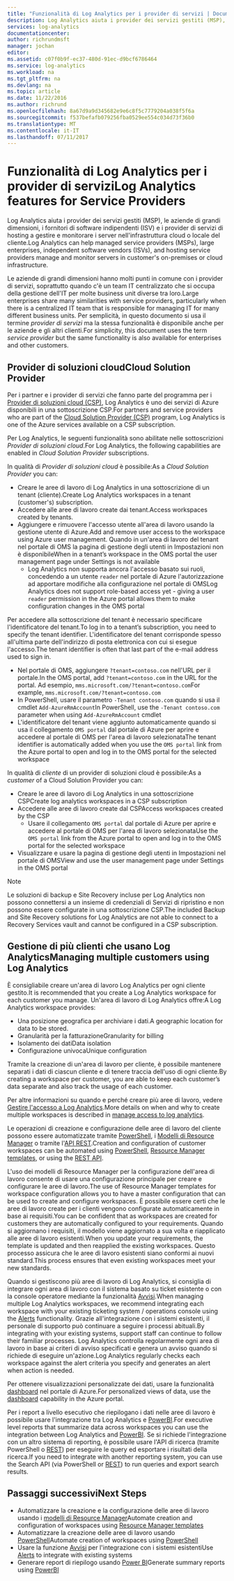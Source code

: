 ```yaml
---
title: "Funzionalità di Log Analytics per i provider di servizi | Documentazione Microsoft"
description: Log Analytics aiuta i provider dei servizi gestiti (MSP), le aziende di grandi dimensioni, i fornitori di software indipendenti (ISV) e i provider di servizi di hosting a gestire e monitorare i server nell'infrastruttura cloud o locale del cliente.
services: log-analytics
documentationcenter: 
author: richrundmsft
manager: jochan
editor: 
ms.assetid: c07f0b9f-ec37-480d-91ec-d9bcf6786464
ms.service: log-analytics
ms.workload: na
ms.tgt_pltfrm: na
ms.devlang: na
ms.topic: article
ms.date: 11/22/2016
ms.author: richrund
ms.openlocfilehash: 8a67d9a9d345682e9e6c8f5c7779204a038f5f6a
ms.sourcegitcommit: f537befafb079256fba0529ee554c034d73f36b0
ms.translationtype: MT
ms.contentlocale: it-IT
ms.lasthandoff: 07/11/2017
---
```

# <a name="log-analytics-features-for-service-providers"></a><span data-ttu-id="ca98d-103">Funzionalità di Log Analytics per i provider di servizi</span><span class="sxs-lookup"><span data-stu-id="ca98d-103">Log Analytics features for Service Providers</span></span>
<span data-ttu-id="ca98d-104">Log Analytics aiuta i provider dei servizi gestiti (MSP), le aziende di grandi dimensioni, i fornitori di software indipendenti (ISV) e i provider di servizi di hosting a gestire e monitorare i server nell'infrastruttura cloud o locale del cliente.</span><span class="sxs-lookup"><span data-stu-id="ca98d-104">Log Analytics can help managed service providers (MSPs), large enterprises, independent software vendors (ISVs), and hosting service providers manage and monitor servers in customer's on-premises or cloud infrastructure.</span></span> 

<span data-ttu-id="ca98d-105">Le aziende di grandi dimensioni hanno molti punti in comune con i provider di servizi, soprattutto quando c'è un team IT centralizzato che si occupa della gestione dell'IT per molte business unit diverse tra loro.</span><span class="sxs-lookup"><span data-stu-id="ca98d-105">Large enterprises share many similarities with service providers, particularly when there is a centralized IT team that is responsible for managing IT for many different business units.</span></span> <span data-ttu-id="ca98d-106">Per semplicità, in questo documento si usa il termine *provider di servizi* ma la stessa funzionalità è disponibile anche per le aziende e gli altri clienti.</span><span class="sxs-lookup"><span data-stu-id="ca98d-106">For simplicity, this document uses the term *service provider* but the same functionality is also available for enterprises and other customers.</span></span>

## <a name="cloud-solution-provider"></a><span data-ttu-id="ca98d-107">Provider di soluzioni cloud</span><span class="sxs-lookup"><span data-stu-id="ca98d-107">Cloud Solution Provider</span></span>
<span data-ttu-id="ca98d-108">Per i partner e i provider di servizi che fanno parte del programma per i [Provider di soluzioni cloud (CSP)](https://partner.microsoft.com/Solutions/cloud-reseller-overview), Log Analytics è uno dei servizi di Azure disponibili in una sottoscrizione CSP.</span><span class="sxs-lookup"><span data-stu-id="ca98d-108">For partners and service providers who are part of the [Cloud Solution Provider (CSP)](https://partner.microsoft.com/Solutions/cloud-reseller-overview) program, Log Analytics is one of the Azure services available on a CSP subscription.</span></span> 

<span data-ttu-id="ca98d-109">Per Log Analytics, le seguenti funzionalità sono abilitate nelle sottoscrizioni *Provider di soluzioni cloud*.</span><span class="sxs-lookup"><span data-stu-id="ca98d-109">For Log Analytics, the following capabilities are enabled in *Cloud Solution Provider* subscriptions.</span></span>

<span data-ttu-id="ca98d-110">In qualità di *Provider di soluzioni cloud* è possibile:</span><span class="sxs-lookup"><span data-stu-id="ca98d-110">As a *Cloud Solution Provider* you can:</span></span>

* <span data-ttu-id="ca98d-111">Creare le aree di lavoro di Log Analytics in una sottoscrizione di un tenant (cliente).</span><span class="sxs-lookup"><span data-stu-id="ca98d-111">Create Log Analytics workspaces in a tenant (customer's) subscription.</span></span>
* <span data-ttu-id="ca98d-112">Accedere alle aree di lavoro create dai tenant.</span><span class="sxs-lookup"><span data-stu-id="ca98d-112">Access workspaces created by tenants.</span></span> 
* <span data-ttu-id="ca98d-113">Aggiungere e rimuovere l'accesso utente all'area di lavoro usando la gestione utente di Azure.</span><span class="sxs-lookup"><span data-stu-id="ca98d-113">Add and remove user access to the workspace using Azure user management.</span></span> <span data-ttu-id="ca98d-114">Quando in un'area di lavoro del tenant nel portale di OMS la pagina di gestione degli utenti in Impostazioni non è disponibile</span><span class="sxs-lookup"><span data-stu-id="ca98d-114">When in a tenant’s workspace in the OMS portal the user management page under Settings is not available</span></span>
  * <span data-ttu-id="ca98d-115">Log Analytics non supporta ancora l'accesso basato sui ruoli, concedendo a un utente `reader` nel portale di Azure l'autorizzazione ad apportare modifiche alla configurazione nel portale di OMS</span><span class="sxs-lookup"><span data-stu-id="ca98d-115">Log Analytics does not support role-based access yet - giving a user `reader` permission in the Azure portal allows them to make configuration changes in the OMS portal</span></span>

<span data-ttu-id="ca98d-116">Per accedere alla sottoscrizione del tenant è necessario specificare l'identificatore del tenant.</span><span class="sxs-lookup"><span data-stu-id="ca98d-116">To log in to a tenant’s subscription, you need to specify the tenant identifier.</span></span> <span data-ttu-id="ca98d-117">L'identificatore del tenant corrisponde spesso all'ultima parte dell'indirizzo di posta elettronica con cui si esegue l'accesso.</span><span class="sxs-lookup"><span data-stu-id="ca98d-117">The tenant identifier is often that last part of the e-mail address used to sign in.</span></span>

* <span data-ttu-id="ca98d-118">Nel portale di OMS, aggiungere `?tenant=contoso.com` nell'URL per il portale.</span><span class="sxs-lookup"><span data-stu-id="ca98d-118">In the OMS portal, add `?tenant=contoso.com` in the URL for the portal.</span></span> <span data-ttu-id="ca98d-119">Ad esempio, `mms.microsoft.com/?tenant=contoso.com`</span><span class="sxs-lookup"><span data-stu-id="ca98d-119">For example, `mms.microsoft.com/?tenant=contoso.com`</span></span>
* <span data-ttu-id="ca98d-120">In PowerShell, usare il parametro `-Tenant contoso.com` quando si usa il cmdlet `Add-AzureRmAccount`</span><span class="sxs-lookup"><span data-stu-id="ca98d-120">In PowerShell, use the `-Tenant contoso.com` parameter when using `Add-AzureRmAccount` cmdlet</span></span>
* <span data-ttu-id="ca98d-121">L'identificatore del tenant viene aggiunto automaticamente quando si usa il collegamento `OMS portal` dal portale di Azure per aprire e accedere al portale di OMS per l'area di lavoro selezionata</span><span class="sxs-lookup"><span data-stu-id="ca98d-121">The tenant identifier is automatically added when you use the `OMS portal` link from the Azure portal to open and log in to the OMS portal for the selected workspace</span></span>

<span data-ttu-id="ca98d-122">In qualità di *cliente* di un provider di soluzioni cloud è possibile:</span><span class="sxs-lookup"><span data-stu-id="ca98d-122">As a *customer* of a Cloud Solution Provider you can:</span></span>

* <span data-ttu-id="ca98d-123">Creare le aree di lavoro di Log Analytics in una sottoscrizione CSP</span><span class="sxs-lookup"><span data-stu-id="ca98d-123">Create log analytics workspaces in a CSP subscription</span></span>
* <span data-ttu-id="ca98d-124">Accedere alle aree di lavoro create dal CSP</span><span class="sxs-lookup"><span data-stu-id="ca98d-124">Access workspaces created by the CSP</span></span>
  * <span data-ttu-id="ca98d-125">Usare il collegamento `OMS portal` dal portale di Azure per aprire e accedere al portale di OMS per l'area di lavoro selezionata</span><span class="sxs-lookup"><span data-stu-id="ca98d-125">Use the `OMS portal` link from the Azure portal to open and log in to the OMS portal for the selected workspace</span></span>
* <span data-ttu-id="ca98d-126">Visualizzare e usare la pagina di gestione degli utenti in Impostazioni nel portale di OMS</span><span class="sxs-lookup"><span data-stu-id="ca98d-126">View and use the user management page under Settings in the OMS portal</span></span>

> [!NOTE]
> <span data-ttu-id="ca98d-127">Le soluzioni di backup e Site Recovery incluse per Log Analytics non possono connettersi a un insieme di credenziali di Servizi di ripristino e non possono essere configurate in una sottoscrizione CSP.</span><span class="sxs-lookup"><span data-stu-id="ca98d-127">The included Backup and Site Recovery solutions for Log Analytics are not able to connect to a Recovery Services vault and cannot be configured in a CSP subscription.</span></span> 
> 
> 

## <a name="managing-multiple-customers-using-log-analytics"></a><span data-ttu-id="ca98d-128">Gestione di più clienti che usano Log Analytics</span><span class="sxs-lookup"><span data-stu-id="ca98d-128">Managing multiple customers using Log Analytics</span></span>
<span data-ttu-id="ca98d-129">È consigliabile creare un'area di lavoro Log Analytics per ogni cliente gestito.</span><span class="sxs-lookup"><span data-stu-id="ca98d-129">It is recommended that you create a Log Analytics workspace for each customer you manage.</span></span> <span data-ttu-id="ca98d-130">Un'area di lavoro di Log Analytics offre:</span><span class="sxs-lookup"><span data-stu-id="ca98d-130">A Log Analytics workspace provides:</span></span>

* <span data-ttu-id="ca98d-131">Una posizione geografica per archiviare i dati.</span><span class="sxs-lookup"><span data-stu-id="ca98d-131">A geographic location for data to be stored.</span></span> 
* <span data-ttu-id="ca98d-132">Granularità per la fatturazione</span><span class="sxs-lookup"><span data-stu-id="ca98d-132">Granularity for billing</span></span> 
* <span data-ttu-id="ca98d-133">Isolamento dei dati</span><span class="sxs-lookup"><span data-stu-id="ca98d-133">Data isolation</span></span> 
* <span data-ttu-id="ca98d-134">Configurazione univoca</span><span class="sxs-lookup"><span data-stu-id="ca98d-134">Unique configuration</span></span>

<span data-ttu-id="ca98d-135">Tramite la creazione di un'area di lavoro per cliente, è possibile mantenere separati i dati di ciascun cliente e di tenere traccia dell'uso di ogni cliente.</span><span class="sxs-lookup"><span data-stu-id="ca98d-135">By creating a workspace per customer, you are able to keep each customer’s data separate and also track the usage of each customer.</span></span>

<span data-ttu-id="ca98d-136">Per altre informazioni su quando e perché creare più aree di lavoro, vedere [Gestire l'accesso a Log Analytics](log-analytics-manage-access.md#determine-the-number-of-workspaces-you-need).</span><span class="sxs-lookup"><span data-stu-id="ca98d-136">More details on when and why to create multiple workspaces is described in [manage access to log analytics](log-analytics-manage-access.md#determine-the-number-of-workspaces-you-need).</span></span>

<span data-ttu-id="ca98d-137">Le operazioni di creazione e configurazione delle aree di lavoro del cliente possono essere automatizzate tramite [PowerShell](log-analytics-powershell-workspace-configuration.md), i [Modelli di Resource Manager](log-analytics-template-workspace-configuration.md) o tramite l'[API REST](https://www.nuget.org/packages/Microsoft.Azure.Management.OperationalInsights/).</span><span class="sxs-lookup"><span data-stu-id="ca98d-137">Creation and configuration of customer workspaces can be automated using [PowerShell](log-analytics-powershell-workspace-configuration.md), [Resource Manager templates](log-analytics-template-workspace-configuration.md), or using the [REST API](https://www.nuget.org/packages/Microsoft.Azure.Management.OperationalInsights/).</span></span>

<span data-ttu-id="ca98d-138">L'uso dei modelli di Resource Manager per la configurazione dell'area di lavoro consente di usare una configurazione principale per creare e configurare le aree di lavoro.</span><span class="sxs-lookup"><span data-stu-id="ca98d-138">The use of Resource Manager templates for workspace configuration allows you to have a master configuration that can be used to create and configure workspaces.</span></span> <span data-ttu-id="ca98d-139">È possibile essere certi che le aree di lavoro create per i clienti vengono configurate automaticamente in base ai requisiti.</span><span class="sxs-lookup"><span data-stu-id="ca98d-139">You can be confident that as workspaces are created for customers they are automatically configured to your requirements.</span></span> <span data-ttu-id="ca98d-140">Quando si aggiornano i requisiti, il modello viene aggiornato a sua volta e riapplicato alle aree di lavoro esistenti.</span><span class="sxs-lookup"><span data-stu-id="ca98d-140">When you update your requirements, the template is updated and then reapplied the existing workspaces.</span></span> <span data-ttu-id="ca98d-141">Questo processo assicura che le aree di lavoro esistenti siano conformi ai nuovi standard.</span><span class="sxs-lookup"><span data-stu-id="ca98d-141">This process ensures that even existing workspaces meet your new standards.</span></span>    

<span data-ttu-id="ca98d-142">Quando si gestiscono più aree di lavoro di Log Analytics, si consiglia di integrare ogni area di lavoro con il sistema basato su ticket esistente o con la console operatore mediante la funzionalità [Avvisi](log-analytics-alerts.md).</span><span class="sxs-lookup"><span data-stu-id="ca98d-142">When managing multiple Log Analytics workspaces, we recommend integrating each workspace with your existing ticketing system / operations console using the [Alerts](log-analytics-alerts.md) functionality.</span></span> <span data-ttu-id="ca98d-143">Grazie all'integrazione con i sistemi esistenti, il personale di supporto può continuare a seguire i processi abituali.</span><span class="sxs-lookup"><span data-stu-id="ca98d-143">By integrating with your existing systems, support staff can continue to follow their familiar processes.</span></span> <span data-ttu-id="ca98d-144">Log Analytics controlla regolarmente ogni area di lavoro in base ai criteri di avviso specificati e genera un avviso quando si richiede di eseguire un'azione.</span><span class="sxs-lookup"><span data-stu-id="ca98d-144">Log Analytics regularly checks each workspace against the alert criteria you specify and generates an alert when action is needed.</span></span>

<span data-ttu-id="ca98d-145">Per ottenere visualizzazioni personalizzate dei dati, usare la funzionalità [dashboard](../azure-portal/azure-portal-dashboards.md) nel portale di Azure.</span><span class="sxs-lookup"><span data-stu-id="ca98d-145">For personalized views of data, use the [dashboard](../azure-portal/azure-portal-dashboards.md) capability in the Azure portal.</span></span>  

<span data-ttu-id="ca98d-146">Per i report a livello esecutivo che riepilogano i dati nelle aree di lavoro è possibile usare l'integrazione tra Log Analytics e [PowerBI](log-analytics-powerbi.md).</span><span class="sxs-lookup"><span data-stu-id="ca98d-146">For executive level reports that summarize data across workspaces you can use the integration between Log Analytics and [PowerBI](log-analytics-powerbi.md).</span></span> <span data-ttu-id="ca98d-147">Se si richiede l'integrazione con un altro sistema di reporting, è possibile usare l'API di ricerca (tramite PowerShell o [REST](log-analytics-log-search-api.md)) per eseguire le query ed esportare i risultati della ricerca.</span><span class="sxs-lookup"><span data-stu-id="ca98d-147">If you need to integrate with another reporting system, you can use the Search API (via PowerShell or [REST](log-analytics-log-search-api.md)) to run queries and export search results.</span></span>

## <a name="next-steps"></a><span data-ttu-id="ca98d-148">Passaggi successivi</span><span class="sxs-lookup"><span data-stu-id="ca98d-148">Next Steps</span></span>
* <span data-ttu-id="ca98d-149">Automatizzare la creazione e la configurazione delle aree di lavoro usando i [modelli di Resource Manager](log-analytics-template-workspace-configuration.md)</span><span class="sxs-lookup"><span data-stu-id="ca98d-149">Automate creation and configuration of workspaces using [Resource Manager templates](log-analytics-template-workspace-configuration.md)</span></span>
* <span data-ttu-id="ca98d-150">Automatizzare la creazione delle aree di lavoro usando [PowerShell](log-analytics-powershell-workspace-configuration.md)</span><span class="sxs-lookup"><span data-stu-id="ca98d-150">Automate creation of workspaces using [PowerShell](log-analytics-powershell-workspace-configuration.md)</span></span> 
* <span data-ttu-id="ca98d-151">Usare la funzione [Avvisi](log-analytics-alerts.md) per l'integrazione con i sistemi esistenti</span><span class="sxs-lookup"><span data-stu-id="ca98d-151">Use [Alerts](log-analytics-alerts.md) to integrate with existing systems</span></span>
* <span data-ttu-id="ca98d-152">Generare report di riepilogo usando [Power BI](log-analytics-powerbi.md)</span><span class="sxs-lookup"><span data-stu-id="ca98d-152">Generate summary reports using [PowerBI](log-analytics-powerbi.md)</span></span>

